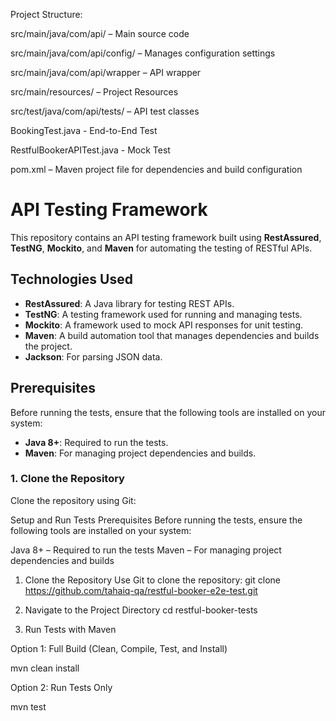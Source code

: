 

Project Structure:

src/main/java/com/api/ – Main source code

src/main/java/com/api/config/ – Manages configuration settings

src/main/java/com/api/wrapper – API wrapper

src/main/resources/ – Project Resources

src/test/java/com/api/tests/ – API test classes

   BookingTest.java - End-to-End Test
   
   RestfulBookerAPITest.java  - Mock Test
   
pom.xml – Maven project file for dependencies and build configuration

# API Testing Framework #

This repository contains an API testing framework built using **RestAssured**, **TestNG**, **Mockito**, and **Maven** for automating the testing of RESTful APIs.

## Technologies Used

- **RestAssured**: A Java library for testing REST APIs.
- **TestNG**: A testing framework used for running and managing tests.
- **Mockito**: A framework used to mock API responses for unit testing.
- **Maven**: A build automation tool that manages dependencies and builds the project.
- **Jackson**: For parsing JSON data.

## Prerequisites

Before running the tests, ensure that the following tools are installed on your system:

- **Java 8+**: Required to run the tests.
- **Maven**: For managing project dependencies and builds.

### 1. Clone the Repository

Clone the repository using Git:

Setup and Run Tests
Prerequisites
Before running the tests, ensure the following tools are installed on your system:

Java 8+ – Required to run the tests
Maven – For managing project dependencies and builds

1. Clone the Repository
Use Git to clone the repository:
git clone https://github.com/tahaiq-qa/restful-booker-e2e-test.git

2. Navigate to the Project Directory
cd restful-booker-tests

3. Run Tests with Maven
   
Option 1: Full Build (Clean, Compile, Test, and Install)

mvn clean install

Option 2: Run Tests Only

mvn test


